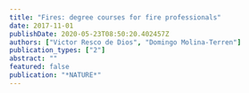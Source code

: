 ```yaml
---
title: "Fires: degree courses for fire professionals"
date: 2017-11-01
publishDate: 2020-05-23T08:50:20.402457Z
authors: ["Victor Resco de Dios", "Domingo Molina-Terren"]
publication_types: ["2"]
abstract: ""
featured: false
publication: "*NATURE*"
---
```


